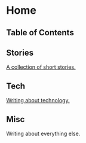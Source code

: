 # Home

## Table of Contents

## Stories

[A collection of short stories.](/story/)

## Tech

[Writing about technology.](/tech/)

## Misc

Writing about everything else.